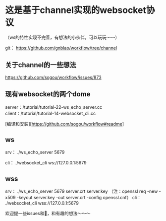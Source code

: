 # 这是基于channel实现的websocket协议  
（ws的特性实现不完善，有想法的小伙伴，可以玩玩～～）


git：
https://github.com/gnblao/workflow/tree/channel

## 关于channel的一些想法
  https://github.com/sogou/workflow/issues/873


## 现有websocket的两个dome  
server：/tutorial/tutorial-22-ws_echo_server.cc  
client：/tutorial/tutorial-14-websocket_cli.cc  

[编译和安装][https://github.com/sogou/workflow#readme]  

## ws
srv：
./ws_echo_server 5679

cli：
./websocket_cli ws://127.0.0.1:5679

## wss
srv：
./ws_echo_server 5679 server.crt server.key
（注：openssl req -new -x509 -keyout server.key -out server.crt -config openssl.cnf）
cli：
./websocket_cli wss://127.0.0.1:5679


欢迎提一些issues和🧱，和有趣的想法～～～
